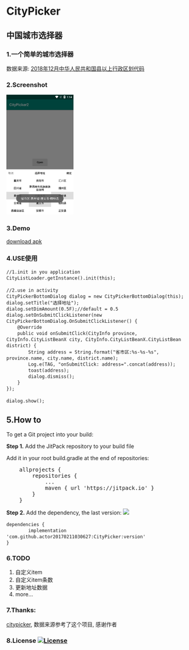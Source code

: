 # CityPicker
## 中国城市选择器

### 1.一个简单的城市选择器
  数据来源: <a href="http://www.mca.gov.cn/article/sj/xzqh/2018/201804-12/20181201301111.html">2018年12月中华人民共和国县以上行政区划代码</a>

### 2.Screenshot
<img src="captures/1.png" width=35%></img>

### 3.Demo
<a href="https://github.com/actor20170211030627/CityPicker/raw/master/captures/app-debug.apk">download apk</a>

### 4.USE使用
    //1.init in you application
    CityListLoader.getInstance().init(this);
    
    //2.use in activity
    CityPickerBottomDialog dialog = new CityPickerBottomDialog(this);
    dialog.setTitle("选择地址");
    dialog.setDimAmount(0.5F);//default = 0.5
    dialog.setOnSubmitClickListener(new CityPickerBottomDialog.OnSubmitClickListener() {
        @Override
        public void onSubmitClick(CityInfo province, CityInfo.CityListBeanX city, CityInfo.CityListBeanX.CityListBean district) {
            String address = String.format("省市区:%s-%s-%s", province.name, city.name, district.name);
            Log.e(TAG, "onSubmitClick: address=".concat(address));
            toast(address);
            dialog.dismiss();
        }
    });
    
    dialog.show();

## 5.How to
To get a Git project into your build:

**Step 1.** Add the JitPack repository to your build file

Add it in your root build.gradle at the end of repositories:
<pre>
	allprojects {
		repositories {
			...
			maven { url 'https://jitpack.io' }
		}
	}
</pre>


**Step 2.** Add the dependency, the last version:
[![](https://jitpack.io/v/actor20170211030627/CityPicker.svg)](https://jitpack.io/#actor20170211030627/CityPicker)

	dependencies {
	        implementation 'com.github.actor20170211030627:CityPicker:version'
	}

### 6.TODO
<ol>
    <li>自定义item</li>
    <li>自定义item条数</li>
    <li>更新地址数据</li>
    <li>more...</li>
</ol>

### 7.Thanks:
  <a href="https://github.com/crazyandcoder/citypicker">citypicker</a>,
  数据来源参考了这个项目, 感谢作者

### 8.License [![License](https://img.shields.io/badge/license-Apache%202-green.svg)](https://www.apache.org/licenses/LICENSE-2.0)